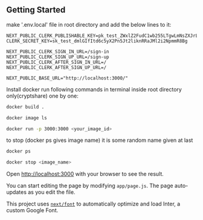 ## Getting Started

make '.env.local' file in root directory and add the below lines to it:

```
NEXT_PUBLIC_CLERK_PUBLISHABLE_KEY=pk_test_ZWxlZ2FudC1wb255LTgwLmNsZXJrLmFjY291bnRzLmRldiQ
CLERK_SECRET_KEY=sk_test_dmlGIfItd6c5yX2Pn5Jt2liknRRaJMl2i2NpmmR8Bg

NEXT_PUBLIC_CLERK_SIGN_IN_URL=/sign-in
NEXT_PUBLIC_CLERK_SIGN_UP_URL=/sign-up
NEXT_PUBLIC_CLERK_AFTER_SIGN_IN_URL=/
NEXT_PUBLIC_CLERK_AFTER_SIGN_UP_URL=/

NEXT_PUBLIC_BASE_URL="http://localhost:3000/"
```

Install docker 
run following commands in terminal inside root directory only(cryptshare) one by one:

```bash
docker build .

docker image ls

docker run -p 3000:3000 <your_image_id>
```
to stop (docker ps gives image name) it is some random name given at last
```bash
docker ps
```
```bash
docker stop <image_name>
```
Open [http://localhost:3000](http://localhost:3000) with your browser to see the result.

You can start editing the page by modifying `app/page.js`. The page auto-updates as you edit the file.

This project uses [`next/font`](https://nextjs.org/docs/basic-features/font-optimization) to automatically optimize and load Inter, a custom Google Font.
